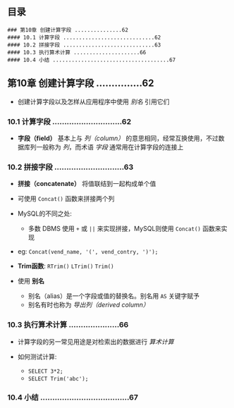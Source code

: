 ## 目录
```
### 第10章 创建计算字段 ...............62
#### 10.1 计算字段 .............................62
#### 10.2 拼接字段 .............................63
#### 10.3 执行算术计算 .....................66
#### 10.4 小结 .....................................67
```

## 第10章 创建计算字段 ...............62
* 创建计算字段以及怎样从应用程序中使用 *别名* 引用它们

### 10.1 计算字段 .............................62
* **字段（field）** 基本上与 *列（column）* 的意思相同，经常互换使用，不过数据库列一般称为 *列*，而术语 *字段* 通常用在计算字段的连接上

### 10.2 拼接字段 .............................63
* **拼接（concatenate）** 将值联结到一起构成单个值

* 可使用 `Concat()` 函数来拼接两个列

* MySQL的不同之处:
    * 多数 DBMS 使用 `+` 或 `||` 来实现拼接，MySQL则使用 `Concat()` 函数来实现

* eg: `Concat(vend_name, '(', vend_contry, ')');`

* **Trim函数**: `RTrim()` `LTrim()` `Trim()`

* 使用 **别名**
    * 别名（alias）是一个字段或值的替换名。别名用 `AS` 关键字赋予
    * 别名有时也称为 *导出列（derived column）*

### 10.3 执行算术计算 .....................66
* 计算字段的另一常见用途是对检索出的数据进行 *算术计算*

* 如何测试计算:
    * `SELECT 3*2;`
    * `SELECT Trim('abc');`

### 10.4 小结 .....................................67
